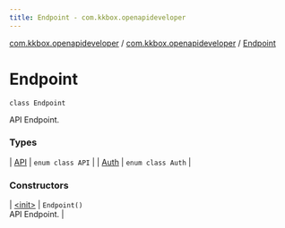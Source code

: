 ```yaml
---
title: Endpoint - com.kkbox.openapideveloper
---
```


[com.kkbox.openapideveloper](../../index.html) / [com.kkbox.openapideveloper](../index.html) / [Endpoint](.)

# Endpoint

`class Endpoint`

API Endpoint.

### Types

| [API](-a-p-i/index.html) | `enum class API` |
| [Auth](-auth/index.html) | `enum class Auth` |

### Constructors

| [&lt;init&gt;](-init-.html) | `Endpoint()`<br>API Endpoint. |

